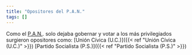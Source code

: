 ```yaml
---
title: "Opositores del P.A.N."
tags: []
---
```

Como el [P.A.N.](#). solo dejaba gobernar y votar a los más privilegiados surgieron opositores como:
[Unión Cívica (U.C.)]({{< ref "Unión Cívica (U.C.)" >}})
[Partido Socialista (P.S.)]({{< ref "Partido Socialista (P.S.)" >}})